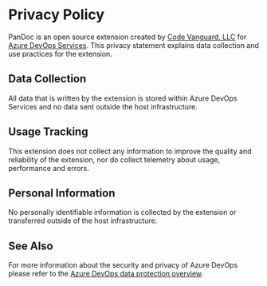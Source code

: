 # Privacy Policy

PanDoc is an open source extension created by [Code Vanguard, LLC][1] for [Azure DevOps Services][2]. This privacy statement explains data collection and use practices for the extension.

## Data Collection

All data that is written by the extension is stored within Azure DevOps Services and no data sent outside the host infrastructure.

## Usage Tracking

This extension does not collect any information to improve the quality and reliability of the extension, nor do collect telemetry about usage, performance and errors.

## Personal Information

No personally identifiable information is collected by the extension or transferred outside of the host infrastructure.

## See Also

For more information about the security and privacy of Azure DevOps please refer to the [Azure DevOps data protection overview][3].

[1]: https://www.codevanguard.com/
[2]: https://azure.microsoft.com/en-us/services/devops
[3]: https://docs.microsoft.com/en-us/azure/devops/organizations/security/data-protection